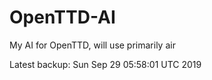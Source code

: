 # OpenTTD-AI
My AI for OpenTTD, will use primarily air

Latest backup: Sun Sep 29 05:58:01 UTC 2019

